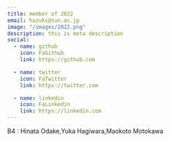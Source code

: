 ```yaml
---
title: member of 2022
email: hazuki@sun.ac.jp
image: "/images/2022.png"
description: this is meta description
social:
  - name: github
    icon: FaGithub
    link: https://github.com

  - name: twitter
    icon: FaTwitter
    link: https://twitter.com

  - name: linkedin
    icon: FaLinkedin
    link: https://linkedin.com
---
```

B4 : Hinata Odake,Yuka Hagiwara,Maokoto Motokawa

